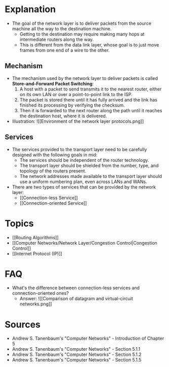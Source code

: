 # Explanation
- The goal of the network layer is to deliver packets from the source machine all the way to the destination machine.
	- Getting to the destination may require making many hops at intermediate routers along the way.
	- This is different from the data link layer, whose goal is to just move frames from one end of a wire to the other.

## Mechanism
- The mechanism used by the network layer to deliver packets is called **Store-and-Forward Packet Switching**:
	1. A host with a packet to send transmits it to the nearest router, either on its own LAN or over a point-to-point link to the ISP.
	2. The packet is stored there until it has fully arrived and the link has finished its processing by verifying the checksum.
	3. Then it is forwarded to the next router along the path until it reaches the destination host, where it is delivered.
- Illustration: ![[Environment of the network layer protocols.png]]

## Services
- The services provided to the transport layer need to be carefully designed with the following goals in mid:
	- The services should be independent of the router technology.
	- The transport layer should be shielded from the number, type, and topology of the routers present.
	- The network addresses made available to the transport layer should use a uniform numbering plan, even across LANs and WANs.
- There are two types of services that can be provided by the network layer:
	- [[Connection-less Service]]
	- [[Connection-oriented Service]]

# Topics
- [[Routing Algorithms]]
- [[Computer Networks/Network Layer/Congestion Control|Congestion Control]]
- [[Internet Protocol (IP)]]

# FAQ
- What's the difference between connection-less services and connection-oriented ones?
	- Answer: ![[Comparison of datagram and virtual-circuit networks.png]]

# Sources
- Andrew S. Tanenbaum's "Computer Networks" - Introduction of Chapter 5
- Andrew S. Tanenbaum's "Computer Networks" - Section 5.1.1
- Andrew S. Tanenbaum's "Computer Networks" - Section 5.1.2
- Andrew S. Tanenbaum's "Computer Networks" - Section 5.1.5
